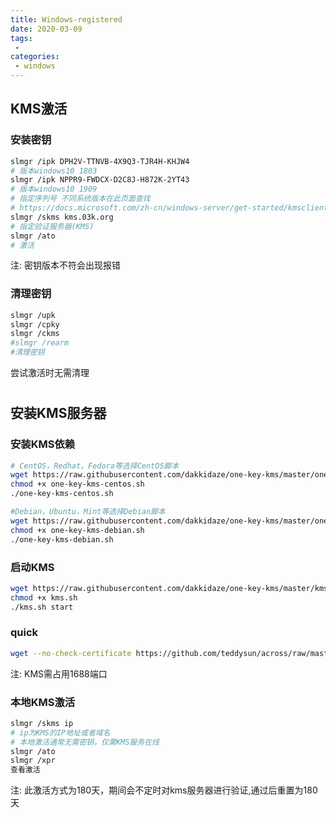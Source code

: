 ```yaml
---
title: Windows-registered
date: 2020-03-09
tags:
 - 
categories:
 - windows
---
```


## KMS激活
### 安装密钥
```bash
slmgr /ipk DPH2V-TTNVB-4X9Q3-TJR4H-KHJW4
# 版本windows10 1803
slmgr /ipk NPPR9-FWDCX-D2C8J-H872K-2YT43
# 版本windows10 1909
# 指定序列号 不同系统版本在此页面查找
# https://docs.microsoft.com/zh-cn/windows-server/get-started/kmsclientkeys
slmgr /skms kms.03k.org
# 指定验证服务器(KMS)
slmgr /ato
# 激活
```
注: 密钥版本不符会出现报错
### 清理密钥
```bash
slmgr /upk
slmgr /cpky
slmgr /ckms
#slmgr /rearm
#清理密钥
```
尝试激活时无需清理
#
## 安装KMS服务器
### 安装KMS依赖
```bash
# CentOS，Redhat，Fedora等选择CentOS脚本
wget https://raw.githubusercontent.com/dakkidaze/one-key-kms/master/one-key-kms-centos.sh
chmod +x one-key-kms-centos.sh
./one-key-kms-centos.sh

#Debian，Ubuntu，Mint等选择Debian脚本
wget https://raw.githubusercontent.com/dakkidaze/one-key-kms/master/one-key-kms-debian.sh
chmod +x one-key-kms-debian.sh
./one-key-kms-debian.sh
```
### 启动KMS
```bash
wget https://raw.githubusercontent.com/dakkidaze/one-key-kms/master/kms.sh
chmod +x kms.sh
./kms.sh start
```
### quick
```bash
wget --no-check-certificate https://github.com/teddysun/across/raw/master/kms.sh
```
注: KMS需占用1688端口
### 本地KMS激活
```bash
slmgr /skms ip
# ip为KMS的IP地址或者域名 
# 本地激活通常无需密钥，仅需KMS服务在线
slmgr /ato
slmgr /xpr
查看激活
```
注: 此激活方式为180天，期间会不定时对kms服务器进行验证,通过后重置为180天

